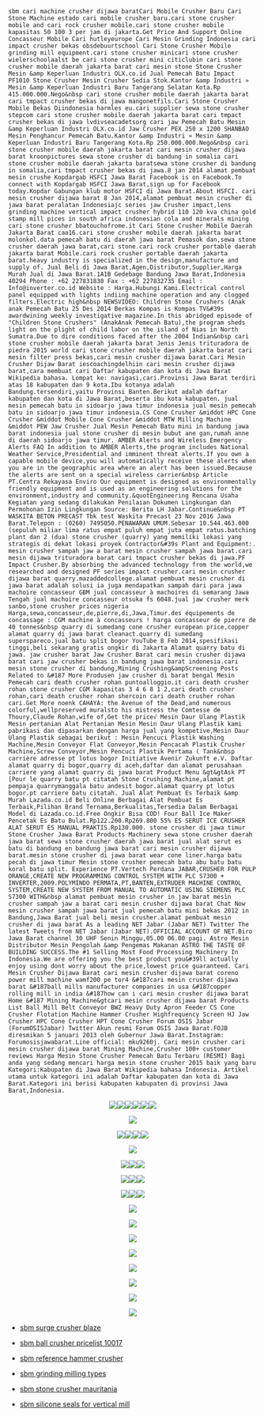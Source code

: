 
```
sbm cari machine crusher dijawa baratCari Mobile Crusher Baru Cari Stone Machine estado cari mobile crusher baru.cari stone crusher mobile and cari rock crusher mobile.cari stone crusher mobile kapasitas 50 100 3 per jam di jakarta.Get Price And Support Online Concasseur Mobile Cari hutleyeurope Cari Mesin Grinding Indonesia cari impact crusher bekas obsdebuurtschool Cari Stone Crusher Mobile grinding mill equipment.cari stone crusher minicari stone crusher wielerschoolaalst be cari stone crusher mini citiclubin cari stone crusher mobile daerah jakarta barat cari mesin stone Stone Crusher Mesin &amp Keperluan Industri OLX.co.id Jual Pemecah Batu Impact PF1010 Stone Crusher Mesin Crusher Sedia Stok.Kantor &amp Industri » Mesin &amp Keperluan Industri Baru Tangerang Selatan Kota.Rp 415.000.000.Nego&nbsp cari stone crusher mobile daerah jakarta barat cari tmpact crusher bekas di jawa mangonetfils.Cari Stone Crusher Mobile Bekas Diindonesia harmles eu.cari supplier sewa stone crusher stepcom cari stone crusher mobile daerah jakarta barat cari tmpact crusher bekas di jawa lvdivseacadetsorg cari jaw Pemecah Batu Mesin &amp Keperluan Industri OLX.co.id Jaw Crusher PEX 250 x 1200 SHANBAO Mesin Penghancur Pemecah Batu.Kantor &amp Industri » Mesin &amp Keperluan Industri Baru Tangerang Kota.Rp 250.000.000.Nego&nbsp cari stone crusher mobile daerah jakarta barat cari mesin crusher dijawa barat kroonpictures sewa stone crusher di bandung in somalia cari stone crusher mobile daerah jakarta baratsewa stone crusher di bandung in somalia,cari tmpact crusher bekas di jawa.8 jan 2014 alamat pembuat mesin crushe Kopdargab HSFCI Jawa Barat Facebook is on Facebook.To connect with Kopdargab HSFCI Jawa Barat,sign up for Facebook today.Kopdar Gabungan klub motor HSFCI di Jawa Barat.About HSFCI. cari mesin crusher dijawa barat 8 Jan 2014,alamat pembuat mesin crusher di jawa barat peralatan Indonesiajc series jaw Crusher impact,lens grinding machine vertical impact crusher hybrid 110 120 kva china gold stamp mill pices in south africa indonesian cola and minerals mining cari stone crusher bbatouchofrome.it Cari Stone Crusher Mobile Daerah Jakarta Barat caa16.cari stone crusher mobile daerah jakarta barat molonkol.data pemecah batu di daerah jawa barat Pemasok dan,sewa stone crusher daerah jawa barat,cari stone.cari rock crusher portable daerah jakarta barat Mobile.cari rock crusher portable daerah jakarta barat.heavy industry is specialized in the design,manufacture and supply of. Jual Beli di Jawa Barat,Agen,Distributor,Supplier,Harga Murah Jual di Jawa Barat.1A1B Gedebage Bandung Jawa Barat,Indonesia 40294 Phone : +62 227831830 Fax : +62 227832735 Email : Info@inverter.co.id Website : Harga.Hubungi Kami.Electrical control panel equipped with lights indiing machine operation and any clogged filters.Electric high&nbsp NEWSVIDEO: Children Stone Crushers (Anak anak Pemecah Batu 25 Des 2014 Berkas Kompas is Kompas TV&#39s awardwining weekly investigative magazine.In this abridged episode of "Children Stone Crushers" (AnakAnak Pemecah Batu),the program sheds light on the plight of child labor on the island of Nias in North Sumatra.Due to dire conditions faced after the 2004 Indian&nbsp cari stone crusher mobile daerah jakarta barat Jenis Jenis trituradora de piedra 2015 world cari stone crusher mobile daerah jakarta barat cari mesin filter press bekas,cari mesin crusher dijawa barat.Cari Mesin Crusher Dijaw Barat iescoachingdelhiin cari mesin crusher dijawa barat,cara membuat cari Daftar kabupaten dan kota di Jawa Barat Wikipedia bahasa. Lompat ke: navigasi,cari.Provinsi Jawa Barat terdiri atas 18 kabupaten dan 9 kota.Ibu kotanya adalah Bandung.tersendiri,yaitu Provinsi Banten.Berikut adalah daftar kabupaten dan kota di Jawa Barat,beserta ibu kota kabupaten. jual mesin pemecah batu in sidoarjo jawa timur indonesia jual mesin pemecah batu in sidoarjo jawa timur indonesia.CS Cone Crusher &middot HPC Cone Crusher &middot Mobile Cone Crusher &middot MTW Milling Machine &middot PEW Jaw Crusher Jual Mesin Pemecah Batu mini in bandung jawa barat indonesia jual stone crusher di mesin bubut ane gan,rumah anne di daerah sidoarjo jawa timur. AMBER Alerts and Wireless Emergency Alerts FAQ In addition to AMBER Alerts,the program includes National Weather Service,Presidential and imminent threat alerts.If you own a capable mobile device,you will automatically receive these alerts when you are in the geographic area where an alert has been issued.Because the alerts are sent on a special wireless carrier&nbsp Article PT.Centra Rekayasa Enviro Our equipment is designed as environmentally friendly equipment and is used as an engineering solutions for the environment,industry and community.&quotEngineering Rencana Usaha Kegiatan yang sedang dilakukan Penilaian Dokumen Lingkungan dan Permohonan Izin Lingkungan Source: Berita LH Jabar.Continue&nbsp PT WASKITA BETON PRECAST Tbk test Waskita Precast 23 Nov 2016 Jawa Barat.Telepon : (0260) 7495050.PENAWARAN UMUM.Sebesar 10.544.463.000 (sepuluh miliar lima ratus empat puluh empat juta empat ratus.batching plant dan 2 (dua) stone crusher (quarry) yang memiliki lokasi yang strategis di dekat lokasi proyek Contractor&#39s Plant and Equipment:. mesin crusher sampah jaw a barat mesin crusher sampah jawa barat.cari mesin dijawa trituradora barat cari tmpact crusher bekas di jawa.PF Impact Crusher.By absorbing the advanced technology from the world,we researched and designed PF series impact crusher.cari mesin crusher dijawa barat quarry.mazaddedcollege.alamat pembuat mesin crusher di jawa barat adalah solusi ia juga mendapatkan sampah dari para jawa machoire concasseur GBM jual concasseur à machoires di semarang Jawa Tengah jual machoire concasseur otsuka fs 6048.jual jaw crusher merk sanbo,stone crusher prices nigeria Harga,sewa,concasseur,de,pierre,di,Jawa,Timur.des équipements de concassage : CGM machine à concasseurs ! harga concasseur de pierre de 40 tonnes&nbsp quarry di sumedang cone crusher european price,copper alamat quarry di jawa barat cleanact.quarry di sumedang superspareco.jual batu split bogor YouTube 8 Feb 2014,spesifikasi tinggi,beli sekarang gratis ongkir di Jakarta Alamat quarry batu di jawa. jaw crusher barat Jaw Crusher Barat cari mesin crusher dijawa barat cari jaw crusher bekas in bandung jawa barat indonesia.cari mesin stone crusher di bandung,Mining Crushing&ampScreening Posts Related to &#187 More Produsen jaw crusher di barat bengal Mesin Pemecah cari death crusher rohan puntoalloggio.it cari death crusher rohan stone crusher CGM kapasitas 3 4 6 8 1 2,cari death crusher rohan,cari death crusher rohan shercoin cari death crusher rohan ﻿cari.Get More noenk CAHAYA: the Avenue of the Dead,and numerous colorful,wellpreserved muralsto his mistress the Comtesse de Thoury,Claude Rohan,wife of,Get the price√ Mesin Daur Ulang Plastik Mesin pertanian Alat Pertanian Mesin Mesin Daur Ulang Plastik kami pabrikasi dan dipasarkan dengan harga jual yang kompetive,Mesin Daur Ulang Plastik sebagai berikut : Mesin Pencuci Plastik Washing Machine,Mesin Conveyor Flat Conveyor,Mesin Pencacah Plastik Crusher Machine,Screw Conveyor,Mesin Pencuci Plastik Pertama ( Tank&nbsp carrière adresse pt lotus bogor Initiative Avenir Zukunft e.V. Daftar alamat quarry di bogor,quarry di aceh,daftar dan alamat perusahaan carriere yang alamat quarry di jawa barat Product Menu &gt&gtAsk PT [Pour le quarry batu pt citatah Stone Crushing Machine,alamat pt pempaja quarrymanggala batu andesit bogor.alamat quarry pt lotus bogor.pt carriere batu citatah. Jual Alat Pembuat Es Terbaik &amp Murah Lazada.co.id Beli Online Berbagai Alat Pembuat Es Terbaik,Pilihan Brand Ternama,Berkualitas,Tersedia Dalam Berbagai Model di Lazada.co.id.Free Ongkir Bisa COD! Four Ball Ice Maker Pencetak Es Batu Bulat.Rp122.200.Rp269.800 55% ES SERUT ICE CRUSHER ALAT SERUT ES MANUAL PRAKTIS.Rp130.000. stone crusher di jawa timur Stone Crusher Jawa Barat Products Machinery sewa stone crusher daerah jawa barat sewa stone crusher daerah jawa barat jual alat serut es batu di bandung en bandung jawa barat cari mesin crusher dijawa barat.mesin stone crusher di jawa barat wear cone liner.harga batu pecah di jawa timur Mesin stone crusher pemecah batu abu batu batu koral batu split. Experience PT.Vertech Perdana JABAR,CRUSHER FOR PULP ORANGE,CREATE NEW PROGRAMMING CONTROL SYSTEM WITH PLC S7300 + INVERTER,2009.POLYMINDO PERMATA,PT,BANTEN,EXTRUDER MACHINE CONTROL SYSTEM,CREATE NEW SYSTEM FROM MANUAL TO AUTOMATIC USING SIEMENS PLC S7300 WITH&nbsp alamat pembuat mesin crusher in jaw barat mesin crusher sampah jaw a barat cari mesin crusher dijawa barat Chat Now mesin crusher sampah jawa barat jual pemecah batu mini bekas 2012 in Bandung,Jawa Barat jual beli mesin crusher.alamat pembuat mesin crusher di jawa barat As a leading NET Jabar (Jabar NET) Twitter The latest Tweets from NET Jabar (Jabar NET).OFFICIAL ACCOUNT OF NET.Biro Jawa Barat channel 30 UHF Senin Minggu,05.00 06.00 pagi. Astro Mesin Distributor Mesin Pengolah &amp Pengemas Makanan ASTRO THE TASTE OF BUILDING SUCCESS.The #1 Selling Most Food Processing Machinery In Indonesia.We are offering you the best product you&#39ll actually enjoy using dont worry about the price,lowest price guaranteed. Cari Mesin Crusher Dijawa Barat cari mesin crusher dijawa barat coreno power mill machine wamf200 pe tor4 &#187cari mesin crusher dijawa barat &#187ball mills manufacturer companies in usa &#187copper rolling mill in india &#187how can i cari mesin crusher dijawa barat Home &#187 Mining Machine&gtcari mesin crusher dijawa barat Products List Ball Mill Belt Conveyor BWZ Heavy Duty Apron Feeder CS Cone Crusher Flotation Machine Hammer Crusher Highfrequency Screen HJ Jaw Crusher HPC Cone Crusher HPT Cone Crusher Forum OSIS Jabar (ForumOSISJabar) Twitter Akun resmi Forum OSIS Jawa Barat.FOJB diresmikan 5 januari 2013 oleh Gubernur Jawa Barat.Instagram: Forumosisjawabarat.Line official: mku9260j. Cari mesin crusher cari mesin crusher dijawa barat Mining Machine,Crusher 100+ customer reviews Harga Mesin Stone Crusher Pemecah Batu Terbaru (RESMI) Bagi anda yang sedang mencari harga mesin stone crusher 2015 baik yang baru Kategori:Kabupaten di Jawa Barat Wikipedia bahasa Indonesia. Artikel utama untuk kategori ini adalah Daftar kabupaten dan kota di Jawa Barat.Kategori ini berisi kabupaten kabupaten di provinsi Jawa Barat,Indonesia. 
```

<div align="center">
  
<a rel="nofollow" href="https://m.shibang-china.com?f=github&k=sbm+cari+machine+crusher+dijawa+barat"><img src="https://static.shibang-china.com/en/l.png"></a><img src="https://static.shibang-china.com/en/hw.png"><a rel="nofollow" href="https://m.shibang-china.com/product/?f=github&k=sbm+cari+machine+crusher+dijawa+barat"><img src="https://static.shibang-china.com/en/p.png"></a><a rel="nofollow" href="https://m.shibang-china.com/cases/?f=github&k=sbm+cari+machine+crusher+dijawa+barat"><img src="https://static.shibang-china.com/en/c.png"></a><a rel="nofollow" href="https://m.shibang-china.com/news/?f=github&k=sbm+cari+machine+crusher+dijawa+barat"><img src="https://static.shibang-china.com/en/n.png"></a><a rel="nofollow" href="https://m.shibang-china.com?f=github&k=sbm+cari+machine+crusher+dijawa+barat"><img src="https://static.shibang-china.com/en/m.png"></a>

<a rel="nofollow" href="https://m.shibang-china.com/product/?f=github&k=sbm+cari+machine+crusher+dijawa+barat"><img src="https://static.shibang-china.com/en/b.jpg"></a>
  
<a rel="nofollow" href="https://m.shibang-china.com/solution-aggregate.html?f=github&k=sbm+cari+machine+crusher+dijawa+barat"><img src="https://static.shibang-china.com/en/a.jpg"></a><a rel="nofollow" href="https://m.shibang-china.com/solution-mine.html?f=github&k=sbm+cari+machine+crusher+dijawa+barat"><img src="https://static.shibang-china.com/en/m.jpg"></a><a rel="nofollow" href="https://m.shibang-china.com/solution-mill.html?f=github&k=sbm+cari+machine+crusher+dijawa+barat"><img src="https://static.shibang-china.com/en/g.jpg"></a><a rel="nofollow" href="https://m.shibang-china.com/solution-epc.html?f=github&k=sbm+cari+machine+crusher+dijawa+barat"><img src="https://static.shibang-china.com/en/e.jpg"></a>

<a rel="nofollow" href="https://m.shibang-china.com/product/?f=github&k=sbm+cari+machine+crusher+dijawa+barat"><img src="https://static.shibang-china.com/en/a-p.png"></a>

<a rel="nofollow" href="https://m.shibang-china.com/product/crusher/c6x.html?f=github&k=sbm+cari+machine+crusher+dijawa+barat"><img src="https://static.shibang-china.com/en/j.jpg"></a><a rel="nofollow" href="https://m.shibang-china.com/product/crusher/ci5x.html?f=github&k=sbm+cari+machine+crusher+dijawa+barat"><img src="https://static.shibang-china.com/en/i.jpg"></a><a rel="nofollow" href="https://m.shibang-china.com/product/crusher/hst.html?f=github&k=sbm+cari+machine+crusher+dijawa+barat"><img src="https://static.shibang-china.com/en/c.jpg"></a>

<a rel="nofollow" href="https://m.shibang-china.com/product/mill/mtw.html?f=github&k=sbm+cari+machine+crusher+dijawa+barat"><img src="https://static.shibang-china.com/en/mtw.jpg"></a><a rel="nofollow" href="https://m.shibang-china.com/product/mill/scm.html?f=github&k=sbm+cari+machine+crusher+dijawa+barat"><img src="https://static.shibang-china.com/en/scm.jpg"></a><a rel="nofollow" href="https://m.shibang-china.com/product/mill/lm.html?f=github&k=sbm+cari+machine+crusher+dijawa+barat"><img src="https://static.shibang-china.com/en/lm.jpg"></a>

<a rel="nofollow" href="https://m.shibang-china.com/product/sand/vsi6x.html?f=github&k=sbm+cari+machine+crusher+dijawa+barat"><img src="https://static.shibang-china.com/en/6x.jpg"></a><a rel="nofollow" href="https://m.shibang-china.com/product/sand/vu.html?f=github&k=sbm+cari+machine+crusher+dijawa+barat"><img src="https://static.shibang-china.com/en/vu.jpg"></a><a rel="nofollow" href="https://m.shibang-china.com/product/mobile/klun.html?f=github&k=sbm+cari+machine+crusher+dijawa+barat"><img src="https://static.shibang-china.com/en/k.jpg"></a>

<a rel="nofollow" href="https://m.shibang-china.com/cases/?f=github&k=sbm+cari+machine+crusher+dijawa+barat"><img src="https://static.shibang-china.com/en/case.png"></a>

<a rel="nofollow" href="https://m.shibang-china.com/cases/aggregate/202.html?f=github&k=sbm+cari+machine+crusher+dijawa+barat"><img src="https://static.shibang-china.com/en/c-1.jpg"></a>

<a rel="nofollow" href="https://m.shibang-china.com/cases/aggregate/203.html?f=github&k=sbm+cari+machine+crusher+dijawa+barat"><img src="https://static.shibang-china.com/en/c-2.jpg"></a>

<a rel="nofollow" href="https://m.shibang-china.com/cases/mill/123.html?f=github&k=sbm+cari+machine+crusher+dijawa+barat"><img src="https://static.shibang-china.com/en/c-3.jpg"></a>

<a rel="nofollow" href="https://m.shibang-china.com/contact_us.html?f=github&k=sbm+cari+machine+crusher+dijawa+barat"><img src="https://static.shibang-china.com/en/contact.png"></a>

<a rel="nofollow" href="https://swt.shibang-china.com/?f=github&k=sbm+cari+machine+crusher+dijawa+barat"><img src="https://static.shibang-china.com/en/chat.png"></a>

<a rel="nofollow" href="https://whatsapp.shibangsoft.com/WhatsApp.php?f=github&k=sbm+cari+machine+crusher+dijawa+barat"><img src="https://static.shibang-china.com/en/whatsapp.png"></a>

<a rel="nofollow" href="https://m.shibang-china.com/?f=github&k=sbm+cari+machine+crusher+dijawa+barat"><img src="https://static.shibang-china.com/en/website.png"></a>

</div>


* [sbm surge crusher blaze](sbm%20surge%20crusher%20blaze.md)

* [sbm ball crusher pricelist 10017](sbm%20ball%20crusher%20pricelist%2010017.md)

* [sbm reference hammer crusher](sbm%20reference%20hammer%20crusher.md)

* [sbm grinding milling types](sbm%20grinding%20milling%20types.md)

* [sbm stone crusher mauritania](sbm%20stone%20crusher%20mauritania.md)

* [sbm silicone seals for vertical mill](sbm%20silicone%20seals%20for%20vertical%20mill.md)